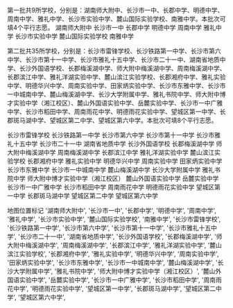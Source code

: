 第一批共9所学校，分别是：湖南师大附中、长沙市一中、长郡中学、明德中学、周南中学、雅礼中学、长沙市实验中学、麓山国际实验学校、南雅中学。本批次可填4个平行志愿。
湖南师大附中
长沙市一中
长郡中学
明德中学
周南中学
雅礼中学
长沙市实验中学
麓山国际实验学校
南雅中学


第二批共35所学校，分别是：长沙市雷锋学校、长沙铁路第一中学、长沙市第六中学、长沙市第十一中学、长沙市雅礼十五中学、长沙市二十一中、湖南省地质中学、长沙外国语学校、长郡梅溪湖中学、师大附中梅溪湖中学、周南梅溪湖中学、长郡滨江中学、雅礼洋湖实验中学、麓山滨江实验学校、长郡湘府中学、雅礼实验中学、明德华兴中学、周南实验中学、田家炳实验中学、长沙市东雅中学、长沙市一中城南中学、麓山梅溪湖中学、长沙大学附属中学、雅礼书院中学、师大附中博才实验中学（湘江校区）、麓山外国语实验中学、岳麓实验中学、长沙市一中广雅中学、长沙市稻田中学、周南雨花中学、明德雨花实验中学、望城区第一中学、长郡斑马湖中学、望城区第二中学、望城区第六中学。本批次可填8个平行志愿。

长沙市雷锋学校
长沙铁路第一中学
长沙市第六中学
长沙市第十一中学
长沙市雅礼十五中学
长沙市二十一中
湖南省地质中学
长沙外国语学校
长郡梅溪湖中学
师大附中梅溪湖中学
周南梅溪湖中学
长郡滨江中学
雅礼洋湖实验中学
麓山滨江实验学校
长郡湘府中学
雅礼实验中学
明德华兴中学
周南实验中学
田家炳实验中学
长沙市东雅中学
长沙市一中城南中学
麓山梅溪湖中学
长沙大学附属中学
雅礼书院中学
师大附中博才实验中学（湘江校区）
麓山外国语实验中学
岳麓实验中学
长沙市一中广雅中学
长沙市稻田中学
周南雨花中学
明德雨花实验中学
望城区第一中学
长郡斑马湖中学
望城区第二中学
望城区第六中学


地图位置标记
  '湖南师大附中',
'长沙市一中',
'长郡中学',
'明德中学',
'周南中学',
'雅礼中学',
'长沙市实验中学',
'麓山国际实验学校',
'南雅中学',
          '长沙市雷锋学校',
'长沙铁路第一中学',
'长沙市第六中学',
'长沙市第十一中学',
'长沙市雅礼十五中学',
'长沙市二十一中',
'湖南省地质中学',
'长沙外国语学校',
'长郡梅溪湖中学',
'师大附中梅溪湖中学',
'周南梅溪湖中学',
'长郡滨江中学',
'雅礼洋湖实验中学',
'麓山滨江实验学校',
'长郡湘府中学',
'雅礼实验中学',
'明德华兴中学',
'周南实验中学',
'田家炳实验中学',
'长沙市东雅中学',
'长沙市一中城南中学',
'麓山梅溪湖中学',
'长沙大学附属中学',
'雅礼书院中学',
'师大附中博才实验中学（湘江校区）',
'麓山外国语实验中学',
'岳麓实验中学',
'长沙市一中广雅中学',
'长沙市稻田中学',
'周南雨花中学',
'明德雨花实验中学',
'望城区第一中学',
'长郡斑马湖中学',
'望城区第二中学',
'望城区第六中学',
